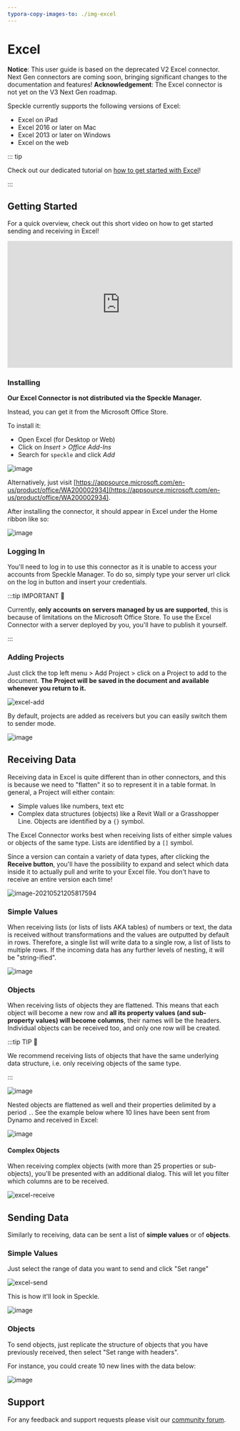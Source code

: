 ```yaml
---
typora-copy-images-to: ./img-excel
---
```


# Excel

<div class="banner-ribbon">
  <span><b>Notice</b>: This user guide is based on the deprecated V2 Excel connector.</span>
  <span class="next-gen">Next Gen connectors are coming soon, bringing significant changes to the documentation and features!</span>
  <span><b>Acknowledgement</b>: The Excel connector is not yet on the V3 Next Gen roadmap.</span>
</div>


Speckle currently supports the following versions of Excel:

- Excel on iPad
- Excel 2016 or later on Mac
- Excel 2013 or later on Windows
- Excel on the web

::: tip

Check out our dedicated tutorial on [how to get started with Excel](https://speckle.systems/tutorials/getting-started-with-speckle-for-excel/)!

:::

## Getting Started

For a quick overview, check out this short video on how to get started sending and receiving in Excel!

<div style="position: relative;padding-bottom: 56.25%;"><iframe width="100%" height="100%" style="position: absolute;" src="https://www.youtube.com/embed/4viUTvo6BCw" title="YouTube video player" frameborder="0" allow="accelerometer; autoplay; clipboard-write; encrypted-media; gyroscope; picture-in-picture" allowfullscreen></iframe></div>

### Installing

**Our Excel Connector is not distributed via the Speckle Manager.**

Instead, you can get it from the Microsoft Office Store.

To install it:

- Open Excel (for Desktop or Web)
- Click on _Insert > Office Add-Ins_
- Search for `speckle` and click _Add_

![image](https://user-images.githubusercontent.com/2679513/120383814-3ffdd600-c31d-11eb-8a77-7b34f8a0785f.png)

Alternatively, just visit [https://appsource.microsoft.com/en-us/product/office/WA200002934](https://appsource.microsoft.com/en-us/product/office/WA200002934).

After installing the connector, it should appear in Excel under the Home ribbon like so:

![image](https://user-images.githubusercontent.com/2679513/119171684-cdf3da00-ba5c-11eb-87a5-bee798f96f90.png)

### Logging In

You'll need to log in to use this connector as it is unable to access your accounts from Speckle Manager. To do so, simply type your server url click on the log in button and insert your credentials.

:::tip IMPORTANT 🙌

Currently, **only accounts on servers managed by us are supported**, this is because of limitations on the Microsoft Office Store. To use the Excel Connector with a server deployed by you, you'll have to publish it yourself.

:::

### Adding Projects

Just click the top left menu > Add Project > click on a Project to add to the document. **The Project will be saved in the document and available whenever you return to it.**

![excel-add](https://user-images.githubusercontent.com/2679513/119180828-b4588f80-ba68-11eb-8ac3-0aa8f9d5158f.gif)

By default, projects are added as receivers but you can easily switch them to sender mode.

![image](https://user-images.githubusercontent.com/2679513/119181346-61330c80-ba69-11eb-9100-7f1b0f9ec82c.png)

## Receiving Data

Receiving data in Excel is quite different than in other connectors, and this is because we need to "flatten" it so to represent it in a table format. In general, a Project will either contain:

- Simple values like numbers, text etc
- Complex data structures (objects) like a Revit Wall or a Grasshopper Line. Objects are identified by a `{}` symbol.

The Excel Connector works best when receiving lists of either simple values or objects of the same type. Lists are identified by a `[]` symbol.

Since a version can contain a variety of data types, after clicking the **Receive button**, you'll have the possibility to expand and select which data inside it to actually pull and write to your Excel file. You don't have to receive an entire version each time!

![image-20210521205817594](https://user-images.githubusercontent.com/2679513/119197116-2b991e00-ba7f-11eb-8e70-6d7e962361d5.png)

### Simple Values

When receiving lists (or lists of lists AKA tables) of numbers or text, the data is received without transformations and the values are outputted by default in rows. Therefore, a single list will write data to a single row, a list of lists to multiple rows. If the incoming data has any further levels of nesting, it will be "string-ified".

![image](https://user-images.githubusercontent.com/2679513/119188807-1b7b4180-ba73-11eb-955e-744cf2906e76.png)

### Objects

When receiving lists of objects they are flattened. This means that each object will become a new row and **all its property values (and sub-property values) will become columns**, their names will be the headers.
Individual objects can be received too, and only one row will be created.

:::tip TIP 🙌

We recommend receiving lists of objects that have the same underlying data structure, i.e. only receiving objects of the same type.

:::

![image](https://user-images.githubusercontent.com/2679513/119189886-88dba200-ba74-11eb-8066-cd98972a88dd.png)

Nested objects are flattened as well and their properties delimited by a period `.`. See the example below where 10 lines have been sent from Dynamo and received in Excel:

![image](https://user-images.githubusercontent.com/2679513/119195280-4e760300-ba7c-11eb-8601-3ed72a6b0813.png)

#### Complex Objects

When receiving complex objects (with more than 25 properties or sub-objects), you'll be presented with an additional dialog. This will let you filter which columns are to be received.

![excel-receive](https://user-images.githubusercontent.com/2679513/120610238-e1cf1100-c44a-11eb-88cd-669d18faf0a6.gif)

## Sending Data

Similarly to receiving, data can be sent a list of **simple values** or of **objects**.

### Simple Values

Just select the range of data you want to send and click "Set range"

![excel-send](https://user-images.githubusercontent.com/2679513/119195853-30f56900-ba7d-11eb-9ac5-fd057a44ac9f.gif)

This is how it'll look in Speckle.

![image](https://user-images.githubusercontent.com/2679513/119196013-72861400-ba7d-11eb-9258-b10f285a6eba.png)

### Objects

To send objects, just replicate the structure of objects that you have previously received, then select "Set range with headers".

For instance, you could create 10 new lines with the data below:

![image](https://user-images.githubusercontent.com/2679513/119196439-17085600-ba7e-11eb-8273-6fdf60e91894.png)

## Support

For any feedback and support requests please visit our [community forum](https://speckle.community/).
